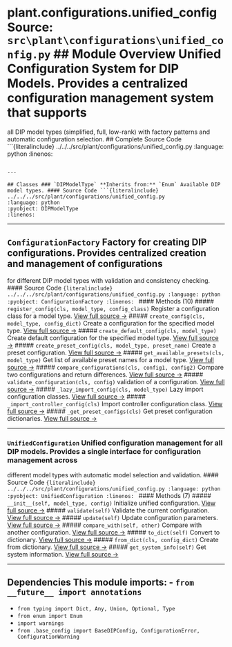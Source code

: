 # plant.configurations.unified_config **Source:** `src\plant\configurations\unified_config.py` ## Module Overview Unified Configuration System for DIP Models. Provides a centralized configuration management system that supports

all DIP model types (simplified, full, low-rank) with factory patterns
and automatic configuration selection. ## Complete Source Code ```{literalinclude} ../../../src/plant/configurations/unified_config.py
:language: python
:linenos:
```

---

## Classes ### `DIPModelType` **Inherits from:** `Enum` Available DIP model types. #### Source Code ```{literalinclude} ../../../src/plant/configurations/unified_config.py
:language: python
:pyobject: DIPModelType
:linenos:
```

---

## `ConfigurationFactory` Factory for creating DIP configurations. Provides centralized creation and management of configurations

for different DIP model types with validation and consistency checking. #### Source Code ```{literalinclude} ../../../src/plant/configurations/unified_config.py
:language: python
:pyobject: ConfigurationFactory
:linenos:
``` #### Methods (10) ##### `register_config(cls, model_type, config_class)` Register a configuration class for a model type. [View full source →](#method-configurationfactory-register_config) ##### `create_config(cls, model_type, config_dict)` Create a configuration for the specified model type. [View full source →](#method-configurationfactory-create_config) ##### `create_default_config(cls, model_type)` Create default configuration for the specified model type. [View full source →](#method-configurationfactory-create_default_config) ##### `create_preset_config(cls, model_type, preset_name)` Create a preset configuration. [View full source →](#method-configurationfactory-create_preset_config) ##### `get_available_presets(cls, model_type)` Get list of available preset names for a model type. [View full source →](#method-configurationfactory-get_available_presets) ##### `compare_configurations(cls, config1, config2)` Compare two configurations and return differences. [View full source →](#method-configurationfactory-compare_configurations) ##### `validate_configuration(cls, config)` validation of a configuration. [View full source →](#method-configurationfactory-validate_configuration) ##### `_lazy_import_config(cls, model_type)` Lazy import configuration classes. [View full source →](#method-configurationfactory-_lazy_import_config) ##### `_import_controller_config(cls)` Import controller configuration class. [View full source →](#method-configurationfactory-_import_controller_config) ##### `_get_preset_configs(cls)` Get preset configuration dictionaries. [View full source →](#method-configurationfactory-_get_preset_configs)

---

### `UnifiedConfiguration` Unified configuration management for all DIP models. Provides a single interface for configuration management across
different model types with automatic model selection and validation. #### Source Code ```{literalinclude} ../../../src/plant/configurations/unified_config.py
:language: python
:pyobject: UnifiedConfiguration
:linenos:
``` #### Methods (7) ##### `__init__(self, model_type, config)` Initialize unified configuration. [View full source →](#method-unifiedconfiguration-__init__) ##### `validate(self)` Validate the current configuration. [View full source →](#method-unifiedconfiguration-validate) ##### `update(self)` Update configuration parameters. [View full source →](#method-unifiedconfiguration-update) ##### `compare_with(self, other)` Compare with another configuration. [View full source →](#method-unifiedconfiguration-compare_with) ##### `to_dict(self)` Convert to dictionary. [View full source →](#method-unifiedconfiguration-to_dict) ##### `from_dict(cls, config_dict)` Create from dictionary. [View full source →](#method-unifiedconfiguration-from_dict) ##### `get_system_info(self)` Get system information. [View full source →](#method-unifiedconfiguration-get_system_info)

---

## Dependencies This module imports: - `from __future__ import annotations`

- `from typing import Dict, Any, Union, Optional, Type`
- `from enum import Enum`
- `import warnings`
- `from .base_config import BaseDIPConfig, ConfigurationError, ConfigurationWarning`
